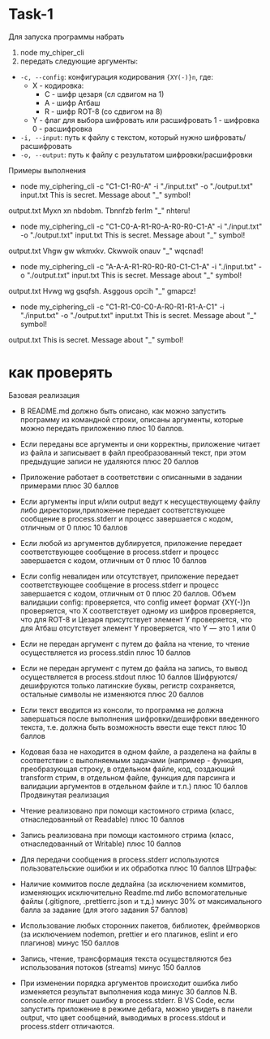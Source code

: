 # Task-1
Для запуска программы набрать
1. node my_chiper_cli
2. передать следующие аргументы:

- `-c, --config`: конфигурация кодирования `{XY(-)}n`, где:
    * X - кодировка:
        - C - шифр цезаря (сл сдвигом на 1)
        - A - шифр Атбаш
        - R - шифр ROT-8 (со сдвигом на 8)
    * Y - флаг для выбора шифровать или расшифровать
        1 - шифровка
        0 - расшифровка
- `-i, --input`: путь к файлу с текстом, который нужно шифровать/расшифровать
- `-o, --output`: путь к файлу с результатом шифровки/расшифровки

Примеры выполнения

- node my_ciphering_cli -c "C1-C1-R0-A" -i "./input.txt" -o "./output.txt"
input.txt This is secret. Message about "_" symbol!

output.txt Myxn xn nbdobm. Tbnnfzb ferlm "_" nhteru!

- node my_ciphering_cli -c "C1-C0-A-R1-R0-A-R0-R0-C1-A" -i "./input.txt" -o "./output.txt"
input.txt This is secret. Message about "_" symbol!

output.txt Vhgw gw wkmxkv. Ckwwoik onauv "_" wqcnad!

- node my_ciphering_cli -c "A-A-A-R1-R0-R0-R0-C1-C1-A" -i "./input.txt" -o "./output.txt"
input.txt This is secret. Message about "_" symbol!

output.txt Hvwg wg gsqfsh. Asggous opcih "_" gmapcz!

- node my_ciphering_cli -c "C1-R1-C0-C0-A-R0-R1-R1-A-C1" -i "./input.txt" -o "./output.txt"
input.txt This is secret. Message about "_" symbol!

output.txt This is secret. Message about "_" symbol!

# как проверять
Базовая реализация

- В README.md должно быть описано, как можно запустить программу из командной строки, описаны аргументы, которые можно передать приложению плюс 10 баллов.
- Если переданы все аргументы и они корректны, приложение читает из файла и записывает в файл преобразованный текст, при этом предыдущие записи не удаляются плюс 20 баллов
- Приложение работает в соответствии с описанными в задании примерами плюс 30 баллов
- Если аргументы input и/или output ведут к несуществующему файлу либо директории,приложение передает соответствующее сообщение в process.stderr и прoцесс завершается с кодом, отличным от 0 плюс 10 баллов
- Если любой из аргументов дублируется, приложение передает соответствующее сообщение в process.stderr и прoцесс завершается с кодом, отличным от 0 плюс 10 баллов
- Если config невалиден или отсутствует, приложение передает соответствующее сообщение в process.stderr и прoцесс завершается с кодом, отличным от 0 плюс 20 баллов. Объем валидации config:
проверяется, что config имеет формат {XY(-)}n
проверяется, что X соответствует одному из шифров
проверяется, что для ROT-8 и Цезаря присутствует элемент Y
проверяется, что для Атбаш отсутствует элемент Y
проверяется, что Y — это 1 или 0
- Если не передан аргумент с путем до файла на чтение, то чтение осуществляется из process.stdin плюс 10 баллов
- Если не передан аргумент с путем до файла на запись, то вывод осуществляется в process.stdout плюс 10 баллов
Шифруются/дешифруются только латинские буквы, регистр сохраняется, остальные символы не изменяются плюс 20 баллов
- Если текст вводится из консоли, то программа не должна завершаться после выполнения шифровки/дешифровки введенного текста, т.е. должна быть возможность ввести еще текст плюс 10 баллов
- Кодовая база не находится в одном файле, а разделена на файлы в соответствии с выполняемыми задачами (например - функция, преобразующая строку, в отдельном файле, код, создающий transform стрим, в отдельном файле, функция для парсинга и валидации аргументов в отдельном файле и т.п.) плюс 10 баллов
Продвинутая реализация

- Чтение реализовано при помощи кастомного стрима (класс, отнаследованный от Readable) плюс 10 баллов
- Запись реализована при помощи кастомного стрима (класс, отнаследованный от Writable) плюс 10 баллов
- Для передачи сообщения в process.stderr используются пользовательские ошибки и их обработка плюс 10 баллов
Штрафы:

- Наличие коммитов после дедлайна (за исключением коммитов, изменяющих исключительно Readme.md либо вспомогательные файлы (.gitignore, .prettierrc.json и т.д.) минус 30% от максимального балла за задание (для этого задания 57 баллов)
- Использование любых сторонних пакетов, библиотек, фреймворков (за исключением nodemon, prettier и его плагинов, eslint и его плагинов) минус 150 баллов
- Запись, чтение, трансформация текста осуществляются без использования потоков (streams) минус 150 баллов
- При изменении порядка аргументов происходит ошибка либо изменяется результат выполнения кода минус 30 баллов
N.B. console.error пишет ошибку в process.stderr. В VS Code, если запустить приложение в режиме дебага, можно увидеть в панели output, что цвет сообщений, выводимых в process.stdout и process.stderr отличаются.
